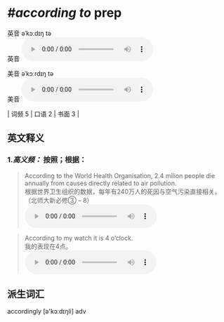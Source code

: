 # ***\#according to*** prep
英音 əˈkɔːdɪŋ tə  
英音
<audio src="./media/according  to-B.aac" controls="controls"></audio>

美音 əˈkɔːrdɪŋ tə  
美音
<audio src="./media/according to.aac" controls="controls"></audio>



| 词频 5 | 口语 2 | 书面 3 |  

英文释义
---
### 1.*高义频：* **按照；根据：**  

 > According to the World Health Organisation, 2.4 milion people die annually from causes directly related to air pollution.  
 > 根据世界卫生组织的数据，每年有240万人的死因与空气污染直接相关。  （北师大新必修③ – 8）  
<audio src="./media/According to the World Health Organisation_AAC.aac" controls="controls"></audio>

 > According to my watch it is 4 o’clock.   
 > 我的表现在4点。    
<audio src="./media/2-according to.aac" controls="controls"></audio>


派生词汇
---
accordingly [ə'kɔːdɪŋli] adv   

